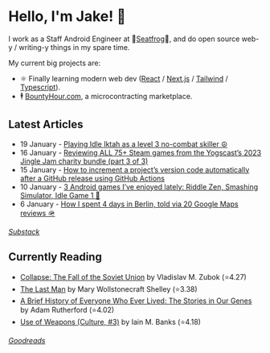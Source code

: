   # Hello, I'm Jake! 👋

I work as a Staff Android Engineer at 🐸[Seatfrog](https://seatfrog.com/)🐸, and do open source web-y / writing-y things in my spare time. 

My current big projects are:
* ⚛️ Finally learning modern web dev ([React](https://react.dev/) / [Next.js](https://nextjs.org/) / [Tailwind](https://tailwindcss.com/) / [Typescript](https://www.typescriptlang.org/)).
* 🕴️ [BountyHour.com](https://bountyhour.com), a microcontracting marketplace.

## Latest Articles
<!-- feed start -->
- 19 January - [Playing Idle Iktah as a level 3 no-combat skiller ☮️](http://jakelee.co.uk/idle-iktah-level-3-skiller-tips/)
- 16 January - [Reviewing ALL 75+ Steam games from the Yogscast’s 2023 Jingle Jam charity bundle (part 3 of 3)](http://jakelee.co.uk/reviewing-every-jingle-jam-2023-game-3/)
- 15 January - [How to increment a project’s version code automatically after a GitHub release using GitHub Actions](http://blog.jakelee.co.uk/incrementing-version-automatically-after-release/)
- 10 January - [3 Android games I’ve enjoyed lately: Riddle Zen, Smashing Simulator, Idle Game 1 📲](http://jakelee.co.uk/android-game-reviews-dec23/)
- 6 January - [How I spent 4 days in Berlin, told via 20 Google Maps reviews 🪖](http://jakelee.co.uk/berlin-reviews/)
<!-- feed end -->
*[Substack](https://jakeweeklee.substack.com)*

## Currently Reading
<!-- GOODREADS-LIST:START -->
- [Collapse: The Fall of the Soviet Union](https://www.goodreads.com/review/show/4630812022?utm_medium=api&utm_source=rss) by Vladislav M. Zubok (⭐️4.27)
- [The Last Man](https://www.goodreads.com/review/show/5625209475?utm_medium=api&utm_source=rss) by Mary Wollstonecraft Shelley (⭐️3.38)
- [A Brief History of Everyone Who Ever Lived: The Stories in Our Genes](https://www.goodreads.com/review/show/5590902774?utm_medium=api&utm_source=rss) by Adam Rutherford (⭐️4.02)
- [Use of Weapons (Culture, #3)](https://www.goodreads.com/review/show/6193704395?utm_medium=api&utm_source=rss) by Iain M. Banks (⭐️4.18)
<!-- GOODREADS-LIST:END -->
*[Goodreads](https://goodreads.com/jakesteam)*
